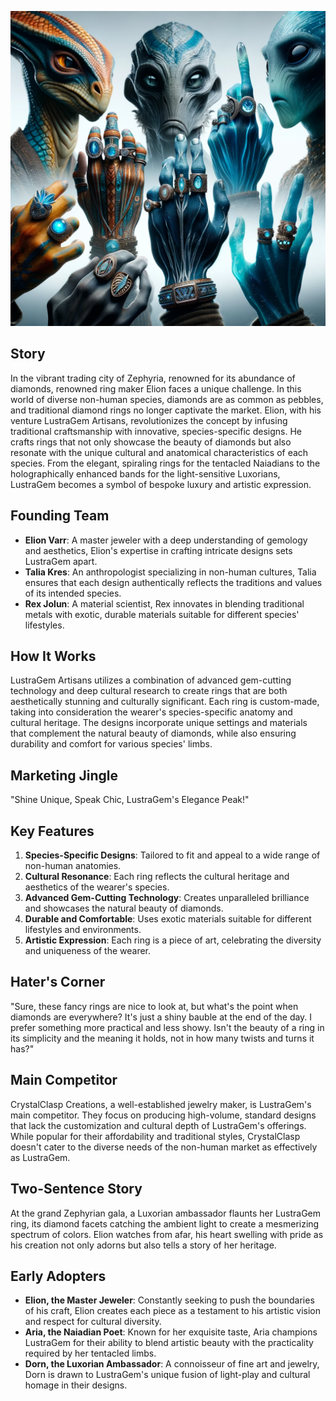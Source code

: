 ![LustraGem](../assets/4.png)

## Story

In the vibrant trading city of Zephyria, renowned for its abundance of diamonds, renowned ring maker Elion faces a unique challenge. In this world of diverse non-human species, diamonds are as common as pebbles, and traditional diamond rings no longer captivate the market. Elion, with his venture LustraGem Artisans, revolutionizes the concept by infusing traditional craftsmanship with innovative, species-specific designs. He crafts rings that not only showcase the beauty of diamonds but also resonate with the unique cultural and anatomical characteristics of each species. From the elegant, spiraling rings for the tentacled Naiadians to the holographically enhanced bands for the light-sensitive Luxorians, LustraGem becomes a symbol of bespoke luxury and artistic expression.

## Founding Team

- **Elion Varr**: A master jeweler with a deep understanding of gemology and aesthetics, Elion's expertise in crafting intricate designs sets LustraGem apart.
- **Talia Kres**: An anthropologist specializing in non-human cultures, Talia ensures that each design authentically reflects the traditions and values of its intended species.
- **Rex Jolun**: A material scientist, Rex innovates in blending traditional metals with exotic, durable materials suitable for different species' lifestyles.

## How It Works

LustraGem Artisans utilizes a combination of advanced gem-cutting technology and deep cultural research to create rings that are both aesthetically stunning and culturally significant. Each ring is custom-made, taking into consideration the wearer's species-specific anatomy and cultural heritage. The designs incorporate unique settings and materials that complement the natural beauty of diamonds, while also ensuring durability and comfort for various species' limbs.

## Marketing Jingle

"Shine Unique, Speak Chic, LustraGem's Elegance Peak!"

## Key Features

1. **Species-Specific Designs**: Tailored to fit and appeal to a wide range of non-human anatomies.
2. **Cultural Resonance**: Each ring reflects the cultural heritage and aesthetics of the wearer's species.
3. **Advanced Gem-Cutting Technology**: Creates unparalleled brilliance and showcases the natural beauty of diamonds.
4. **Durable and Comfortable**: Uses exotic materials suitable for different lifestyles and environments.
5. **Artistic Expression**: Each ring is a piece of art, celebrating the diversity and uniqueness of the wearer.

## Hater's Corner

"Sure, these fancy rings are nice to look at, but what's the point when diamonds are everywhere? It's just a shiny bauble at the end of the day. I prefer something more practical and less showy. Isn't the beauty of a ring in its simplicity and the meaning it holds, not in how many twists and turns it has?"

## Main Competitor

CrystalClasp Creations, a well-established jewelry maker, is LustraGem's main competitor. They focus on producing high-volume, standard designs that lack the customization and cultural depth of LustraGem's offerings. While popular for their affordability and traditional styles, CrystalClasp doesn't cater to the diverse needs of the non-human market as effectively as LustraGem.

## Two-Sentence Story

At the grand Zephyrian gala, a Luxorian ambassador flaunts her LustraGem ring, its diamond facets catching the ambient light to create a mesmerizing spectrum of colors. Elion watches from afar, his heart swelling with pride as his creation not only adorns but also tells a story of her heritage.

## Early Adopters

- **Elion, the Master Jeweler**: Constantly seeking to push the boundaries of his craft, Elion creates each piece as a testament to his artistic vision and respect for cultural diversity.
- **Aria, the Naiadian Poet**: Known for her exquisite taste, Aria champions LustraGem for their ability to blend artistic beauty with the practicality required by her tentacled limbs.
- **Dorn, the Luxorian Ambassador**: A connoisseur of fine art and jewelry, Dorn is drawn to LustraGem's unique fusion of light-play and cultural homage in their designs.
